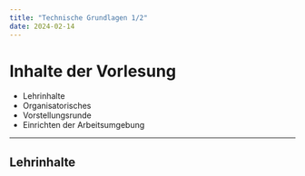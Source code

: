 ```yaml
---
title: "Technische Grundlagen 1/2"
date: 2024-02-14
---
```


# Inhalte der Vorlesung
- Lehrinhalte
- Organisatorisches
- Vorstellungsrunde
- Einrichten der Arbeitsumgebung
-----
## Lehrinhalte
